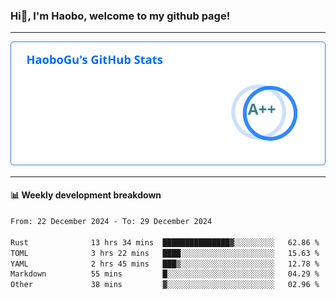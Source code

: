 <!--<h2 align="center"> Hi👋, I'm Haobo, welcome to my github page! </h2>-->
### Hi👋, I'm Haobo, welcome to my github page!
-------

<img href="https://github.com/HaoboGu" src="assets/stats.svg" alt="github stats" /> 

-------

#### 📊 **Weekly development breakdown**
<!--START_SECTION:waka-->

```txt
From: 22 December 2024 - To: 29 December 2024

Rust              13 hrs 34 mins  ███████████████▓░░░░░░░░░   62.86 %
TOML              3 hrs 22 mins   ████░░░░░░░░░░░░░░░░░░░░░   15.63 %
YAML              2 hrs 45 mins   ███▒░░░░░░░░░░░░░░░░░░░░░   12.78 %
Markdown          55 mins         █░░░░░░░░░░░░░░░░░░░░░░░░   04.29 %
Other             38 mins         ▓░░░░░░░░░░░░░░░░░░░░░░░░   02.96 %
```

<!--END_SECTION:waka-->
<!--
backup url: https://github-readme-status-dusky-ten.vercel.app/api?username=HaoboGu&count_private=true&show_icons=true&theme=transparent&border_color=2f80ed
-->
<!--
**HaoboGu/HaoboGu** is a ✨ _special_ ✨ repository because its `README.md` (this file) appears on your GitHub profile.

Here are some ideas to get you started:

- 🔭 I’m currently working on AI-assisted programming tools
- 🌱 I’m currently learning ...
- 👯 I’m looking to collaborate on ...
- 🤔 I’m looking for help with ...
- 💬 Ask me about ...
- 📫 How to reach me: ...
- 😄 Pronouns: ...
- ⚡ Fun fact: ...
-->
